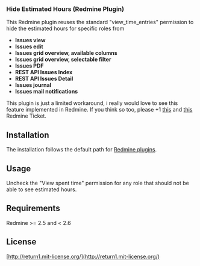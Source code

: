 ### Hide Estimated Hours (Redmine Plugin)

This Redmine plugin reuses the standard "view_time_entries" permission to hide the estimated hours for specific roles from

* **Issues view**
* **Issues edit**
* **Issues grid overview, available columns**
* **Issues grid overview, selectable filter**
* **Issues PDF**
* **REST API Issues Index**
* **REST API Issues Detail**
* **Issues journal**
* **Issues mail notifications**

This plugin is just a limited workaround, i really would love to see this feature implemented in Redmine. If you think so
too, please +1 [this](http://www.redmine.org/issues/12005) and [this](http://www.redmine.org/issues/11963)
Redmine Ticket.


## Installation

The installation follows the default path for [Redmine plugins](http://www.redmine.org/projects/redmine/wiki/Plugins).


## Usage

Uncheck the "View spent time" permission for any role that should not be able to see estimated hours.


## Requirements

Redmine >= 2.5 and < 2.6


## License


[http://return1.mit-license.org/](http://return1.mit-license.org/)
